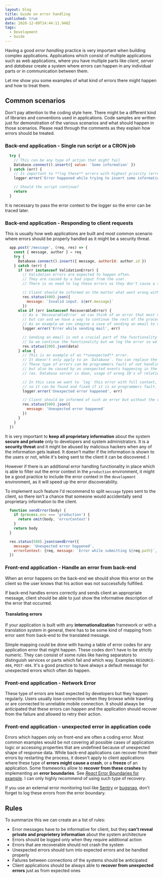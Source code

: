 ```yaml
---
layout: blog
title: Guide on error handling
published: true
date: 2020-12-09T14:44:11.948Z
tags:
  - Development
  - Guide
---
```

Having a good _error handling_ practice is very important when building complex applications.
Applications which consist of multiple applications such as web applications,
where you have multiple parts like _client_, _server_ and _database_ create a system where
errors can happen in any individual parts or in communication between them.

Let me show you some examples of what kind of errors there might happen and how to treat them.

## Common scenarios

Don't pay attention to the coding style here.
There might be a different kind of libraries and conventions used in applications.
Code samples are written just for demonstration of the various scenarios and what should happen in those scenarios.
Please read through the comments as they explain how errors should be treated.

### Back-end application - Single run script or a CRON job

```javascript
  try {
    // This can be any type of action that might fail
    Database.connect().insert({ value: 'Some information' })
  } catch (err) {
    // Is important to **log these** errors with highest priority (error)
    logger.error('Error happened while trying to insert some information', err) // Error context is passed here

    // Should the script continue?
    return
  }
```

It is necessary to pass the error context to the logger so the error can be traced later.

### Back-end application - Responding to client requests

This is usually how web applications are built and most common scenario where errors should be properly handled as it might be a security threat.

```javascript
  app.post('/message', (req, res) => {
    const { message, author } = req
    try {
      Database.connect().insert({ message, authorId: author.id })
    } catch (err) {
      if (err instanceof ValidationError) {
        // Validation errors are expected to happen often.
        // They are caused by a bad input from the user.
        // There is no need to log these errors as they don't cause a system crash.

        // Client should be informed on the matter what went wrong with the request.
        res.status(400).json({
          message: `Invalid input. ${err.message}`
        })
      else if (err instanceof RecoverableError) {
        // As a `RecovarableError` we can think of an error that most usually doesn't happen
        // but can and we have a way to continue the rest of the process and handle the error recovery later.
        // As an example we can imagine a case of sending an email to users with some information.
        logger.error('Error while sending mail', err)

        // Sending an email is not a crucial part of the functionality and can be done later.
        // So we continue the functionality but we log the error so we know that we have to handle it. 
        res.status(200).json(data)
      } else {
        // This is an example of an **unexpected** error.
        // It doesn't only apply to an `Database`. You can replace the `Database` with any other 3rd party system.
        // These type of errors can be programmers fault of not handling certain scenarios correctly,
        // but also be caused by an unexpected events happening in the system
        // (ex. Database server is down, usage of wrong ID's of relations in SQL queries)

        // In this case we want to `log` this error with full context,
        // so it can be found and fixed if it is an programmers fault.
        logger.error('Unexpected error happened', err)

        // Client should be informed of such an error but without the context as it might reveal proprietary information about the system
        res.status(500).json({
          message: 'Unexpected error happened'
        })
      }
    }
  })
```

It is very important to **keep all proprietary information** about the system **secure and private** only to developers and system administrators.
It is a **security threat** and it might be abused by malicious hackers when any of the information gets leaked.
It doesn't matter if the information is shown to the users or not, while it's being sent to the client it can be discovered. I

However if there is an additional error handling functionality in place which
is able to filter out the error context in the `production` environment,
it might be a good practice to include the error context in the `development` environment,
as it will speed up the error discoverability.

To implement such feature I'd recommend to split `message` types sent to the client,
so there isn't a chance that someone would accidentally send proprietary information to the client.

```javascript
  function sendError(body) {
    if (process.env === 'production') {
      return omit(body, 'errorContext')
    }
    return body
  }

  res.status(500).json(sendError({
    message: 'Unexpected error happened',
    errorContext: {req, message: `Error while submitting ${req.path}`, err}
  })
```

### Front-end application - Handle an error from back-end

When an error happens on the back-end we should show this error on the client so the user knows that his action was not successfully fulfilled.

If back-end handles errors correctly and sends client an appropriate message, client should be able to just show the informative description of the error that occurred.

#### Translating errors

If your application is built with any **internationalization** framework or with a translation system in general,
there has to be some kind of mapping from error sent from back-end to the translated message.

Simple mapping could be done with having a table of error codes for any application error that might happen.
These codes don't have to be strictly numeric. They can consist of some rules like having separators to distinguish
services or parts which fail and which way. Examples `RESOURCE-404`, `POST-404`.
It's a good practice to have always a default message for unexpected errors which often do happen.

### Front-end application - Network Error

These type of errors are least expected by developers but they happen regularly.
Users usually lose connection when they browse while traveling or are connected to unreliable mobile connection.
It should always be anticipated that these errors can happen and the application should recover
from the failure and allowed to retry their action.

### Front-end application - unexpected error in application code

Errors which happen only on front-end are often a coding error.
Most common examples would be not covering all possible cases of application logic or accessing properties
that are undefined because of unexpected shape of response data.
While back-end applications can recover from their errors by restarting the process,
it doesn't apply to client applications where these type of **errors might cause a crash**, or a **freeze** of an application.
Some frameworks allow to **recover from these crashes** by implementing an **error boundaries**.
See [_React_ Error Boundaries for example](https://reactjs.org/docs/error-boundaries.html).
I can only highly recommend of using such type of recovery.

If you use an external error monitoring tool like [Sentry](https://sentry.io/welcome/) or [bugsnag](https://www.bugsnag.com/), don't forget to log these errors from the error boundary.

## Rules

To summarize this we can create an a list of rules:

- Error messages have to be informative for client, but they **can't reveal private and proprietery information** about the system architecture
- Errors should be logged only when they require additional action
- Errors that are recoverable should not crash the system
- Unexpected errors should turn into expected errors and be handled properly
- Failures between connections of the systems should be anticipated
- Client applications should be always able to **recover from unexpected errors** just as from expected ones
